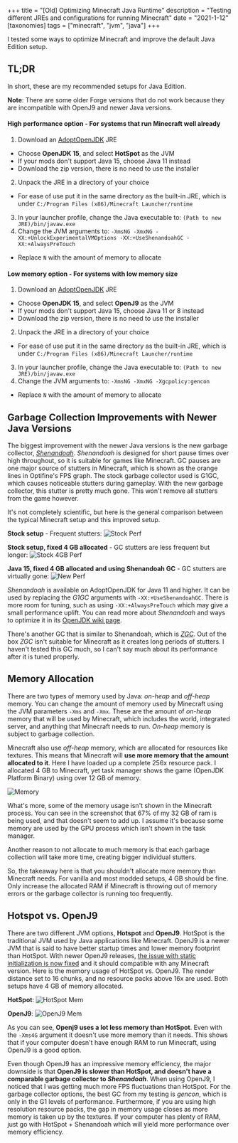 +++
title = "[Old] Optimizing Minecraft Java Runtime"
description = "Testing different JREs and configurations for running Minecraft"
date = "2021-1-12"
[taxonomies]
tags = ["minecraft", "jvm", "java"]
+++

I tested some ways to optimize Minecraft and improve the default Java Edition setup.

## TL;DR

In short, these are my recommended setups for Java Edition.

**Note**: There are some older Forge versions that do not work because they are incompatible with OpenJ9 and newer Java versions.

#### High performance option - For systems that run Minecraft well already

1. Download an [AdoptOpenJDK](https://adoptopenjdk.net/releases.html) JRE

- Choose **OpenJDK 15**, and select **HotSpot** as the JVM
- If your mods don't support Java 15, choose Java 11 instead
- Download the zip version, there is no need to use the installer

2. Unpack the JRE in a directory of your choice

- For ease of use put it in the same directory as the built-in JRE, which is under `C:/Program Files (x86)/Minecraft Launcher/runtime`

3. In your launcher profile, change the Java executable to: `(Path to new JRE)/bin/javaw.exe`
4. Change the JVM arguments to: `-XmsNG -XmxNG -XX:+UnlockExperimentalVMOptions -XX:+UseShenandoahGC -XX:+AlwaysPreTouch`

- Replace `N` with the amount of memory to allocate

#### Low memory option - For systems with low memory size

1. Download an [AdoptOpenJDK](https://adoptopenjdk.net/releases.html) JRE

- Choose **OpenJDK 15**, and select **OpenJ9** as the JVM
- If your mods don't support Java 15, choose Java 11 or 8 instead
- Download the zip version, there is no need to use the installer

2. Unpack the JRE in a directory of your choice

- For ease of use put it in the same directory as the built-in JRE, which is under `C:/Program Files (x86)/Minecraft Launcher/runtime`

3. In your launcher profile, change the Java executable to: `(Path to new JRE)/bin/javaw.exe`
4. Change the JVM arguments to: `-XmsNG -XmxNG -Xgcpolicy:gencon`

- Replace `N` with the amount of memory to allocate

## Garbage Collection Improvements with Newer Java Versions

The biggest improvement with the newer Java versions is the new garbage collector, _[Shenandoah](https://wiki.openjdk.java.net/display/shenandoah/Main)_. _Shenandoah_ is designed for short pause times over high throughout, so it is suitable for games like Minecraft. GC pauses are one major source of stutters in Minecraft, which is shown as the orange lines in Optifine's FPS graph. The stock garbage collector used is G1GC, which causes noticeable stutters during gameplay. With the new garbage collector, this stutter is pretty much gone. This won't remove all stutters from the game however.

It's not completely scientific, but here is the general comparison between the typical Minecraft setup and this improved setup.

**Stock setup** - Frequent stutters:
![Stock Perf](https://files.csclub.uwaterloo.ca/public.php/dav/files/TXAX7j64TW7XHQ9/images/optimizing-minecraft-java-runtime/perf2.png)

**Stock setup, fixed 4 GB allocated** - GC stutters are less frequent but longer:
![Stock 4GB Perf](https://files.csclub.uwaterloo.ca/public.php/dav/files/TXAX7j64TW7XHQ9/images/optimizing-minecraft-java-runtime/perf3.png)

**Java 15, fixed 4 GB allocated and using Shenandoah GC** - GC stutters are virtually gone:
![New Perf](/assets/optimizing-minecraft-java-runtime/perf1.png)

_Shenandoah_ is available on AdoptOpenJDK for Java 11 and higher. It can be used by replacing the _G1GC_ arguments with `-XX:+UseShenandoahGC`. There is more room for tuning, such as using `-XX:+AlwaysPreTouch` which may give a small performance uplift. You can read more about _Shenandoah_ and ways to optimize it in its [OpenJDK wiki page](https://wiki.openjdk.java.net/display/shenandoah/Main).

There's another GC that is similar to Shenandoah, which is _[ZGC](https://wiki.openjdk.java.net/display/zgc/Main)_. Out of the box _ZGC_ isn't suitable for Minecraft as it creates long periods of stutters. I haven't tested this GC much, so I can't say much about its performance after it is tuned properly.

## Memory Allocation

There are two types of memory used by Java: _on-heap_ and _off-heap_ memory. You can change the amount of memory used by Minecraft using the JVM parameters `-Xms` and `-Xmx`. These are the amount of _on-heap_ memory that will be used by Minecraft, which includes the world, integrated server, and anything that Minecraft needs to run. _On-heap_ memory is subject to garbage collection.

Minecraft also use _off-heap_ memory, which are allocated for resources like textures. This means that Minecraft will **use more memory that the amount allocated to it**. Here I have loaded up a complete 256x resource pack. I allocated 4 GB to Minecraft, yet task manager shows the game (OpenJDK Platform Binary) using over 12 GB of memory.

![Memory](https://files.csclub.uwaterloo.ca/public.php/dav/files/TXAX7j64TW7XHQ9/images/optimizing-minecraft-java-runtime/mem.png)

What's more, some of the memory usage isn't shown in the Minecraft process. You can see in the screenshot that 67% of my 32 GB of ram is being used, and that doesn't seem to add up. I assume it's because some memory are used by the GPU process which isn't shown in the task manager.

Another reason to not allocate to much memory is that each garbage collection will take more time, creating bigger individual stutters.

So, the takeaway here is that you shouldn't allocate more memory than Minecraft needs. For vanilla and most modded setups, 4 GB should be fine. Only increase the allocated RAM if Minecraft is throwing out of memory errors or the garbage collector is running too frequently.

## Hotspot vs. OpenJ9

There are two different JVM options, **Hotspot** and **OpenJ9**. HotSpot is the traditional JVM used by Java applications like Minecraft. OpenJ9 is a newer JVM that is said to have better startup times and lower memory footprint than HotSpot. With newer OpenJ9 releases, [the issue with static initialization is now fixed](https://github.com/iczero/fabric-openj9compat) and it should compatible with any Minecraft version. Here is the memory usage of HotSpot vs. OpenJ9. The render distance set to 16 chunks, and no resource packs above 16x are used. Both setups have 4 GB of memory allocated.

**HotSpot**:
![HotSpot Mem](https://files.csclub.uwaterloo.ca/public.php/dav/files/TXAX7j64TW7XHQ9/images/optimizing-minecraft-java-runtime/memtest2.png)

**OpenJ9**:
![OpenJ9 Mem](https://files.csclub.uwaterloo.ca/public.php/dav/files/TXAX7j64TW7XHQ9/images/optimizing-minecraft-java-runtime/memtest1.png)

As you can see, **Openj9 uses a lot less memory than HotSpot**. Even with the `-Xms4G` argument it doesn't use more memory than it needs. This shows that if your computer doesn't have enough RAM to run Minecraft, using OpenJ9 is a good option.

Even though OpenJ9 has an impressive memory efficiency, the major downside is that **OpenJ9 is slower than HotSpot, and doesn't have a comparable garbage collector to _Shenandoah_**. When using OpenJ9, I noticed that I was getting much more FPS fluctuations than HotSpot. For the garbage collector options, the best GC from my testing is _gencon_, which is only in the G1 levels of performance. Furthermore, if you are using high resolution resource packs, the gap in memory usage closes as more memory is taken up by the textures. If your computer has plenty of RAM, just go with HotSpot + Shenandoah which will yield more performance over memory efficiency.
